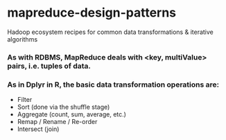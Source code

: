 # mapreduce-design-patterns
Hadoop ecosystem recipes for common data transformations &amp; iterative algorithms

### As with RDBMS, MapReduce deals with <key, multiValue> pairs, i.e. tuples of data. 

### As in Dplyr in R, the basic data transformation operations are: 
* Filter
* Sort (done via the shuffle stage)
* Aggregate (count, sum, average, etc.)
* Remap / Rename / Re-order
* Intersect (join)
